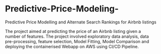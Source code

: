 # Predictive-Price-Modeling-
Predictive Price Modelling and Alternate Search Rankings for Airbnb listings

The project aimed at predicting the price of an Airbnb listing given a number of features. The project involved exploratory data analysis, data pre-processing, feature selection, Model Fitting, Model Comparison and deploying the containerised Webapp on AWS using CI/CD Pipeline.
